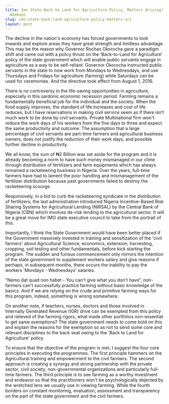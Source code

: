 ```yaml
---
title: Imo State Back to Land for Agriculture Policy, Matters Arising!!! – Ishola
  Adebayo
slug: imo-state-back-land-agriculture-policy-matters-ari
layout: post
---
```


The decline in the nation's economy has forced governments to look inwards and explore areas they have great strength and limitless advantage. This may be the reason why Governor Rochas Okorocha gave a paradigm shift and came out with a policy thrust on the ‘Back-to-Land for Agriculture’ policy of the state government which will enable public servants engage in agriculture as a way to be self-reliant. Governor Okorocha instructed public servants in the state to now work from Mondays to Wednesdays, and use Thursdays and Fridays for agriculture (farming) while Saturdays can be used for ceremonies. And the directive took effect from August 1, 2016.

There is no controversy in the life-saving opportunities in agriculture, especially in this sardonic economic recession period. Farming remains a fundamentally beneficial job for the individual and the society. When the food supply improves, the standard of life increases and cost of life reduces, but I have reservations in making civil service seem as if there isn’t much work to be done by civil servants. Private Multinational firm won't reduce the work days of his workers from the five days to three and expect the same productivity and outcome. The assumption that a large percentage of civil servants are part-time farmers and agricultural business owners, does not justify the reduction of their work days, and possible further decline in productivity.

We all know, the sum of ₦2 Billion was set aside for the program and it is already becoming a norm to have such money mismanaged in our clime through distribution of fertilizers and farm equipments which has always remained a racketeering business in Nigeria. Over the years, full-time farmers have had to lament the poor handling and mismanagement of the fertilizer distribution because past governments failed to destroy the racketeering scourge.

Responsively, in a bid to curb the racketeering syndicate in the distribution of fertilizers, the last administration introduced Nigeria Incentive-Based Risk Sharing Systems for Agricultural Lending (NIRSAL) by the Central Bank of Nigeria (CBN) which involves de-risk lending to the agricultural sector. It will be a great move for IMO state executive council to take from the portrait of this.

Importantly, I think the State Government would have been better placed if the Government massively invested in training and sensitization of the 'civil farmers' about Agricultural Science, economics, extension, harvesting, cropping, soil testing and other fundamentals, before kick starting the program. The sudden and furious commencement only mirrors the intention of the state government to supplement workers salary and give reasons if perhaps, in subsequent months, there occurs the inability to pay the workers 'Mondays - Wednesdays' salaries.

"Nemo dat quad non habet - You can't give what you don't have", non-farmers can't successfully practice farming without basic knowledge of the basics. And if we are relying on the crude and primitive farming ways for this program, indeed, something is wrong somewhere.

On another note, if teachers, nurses, doctors and those involved in Internally Generated Revenue (IGR) drive can be exempted from this policy and relieved of the farming rigors, what made other portfolios non-essential to get same exemptions? The state government needs to come bold on this and explain the reasons for the exemption so as not to send some core and relevant disciplines to the back seat owing to the 'Back to Land for Agriculture' policy.

To ensure that the objective of the program is met, I suggest the four core principles in executing the programmes.  The first principle hammers on the Agricultural training and empowerment to the civil farmers. The second approach is creating a synergy and strong partnership with the private sector, civil society, non-governmental organizations and particularly full-time farmers.  The third principle is to see farming as a worthy investment and endeavor so that the practitioners won't be psychologically dejected by the wretched lens we usually use in viewing farming. While the fourth borders on constant monitoring, evaluation, assessment and transparency on the part of the state government and the civil farmers.
